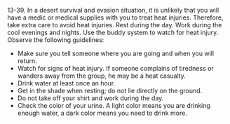 
13-39\. In a desert survival and evasion situation, it is unlikely that you will have a medic or medical supplies with you to treat heat injuries. Therefore, take extra care to avoid heat injuries. Rest during the day. Work during the cool evenings and nights. Use the buddy system to watch for heat injury. Observe the following guidelines:

*  Make sure you tell someone where you are going and when you will return.
*  Watch for signs of heat injury. If someone complains of tiredness or wanders away from the group, he may be a heat casualty.
*  Drink water at least once an hour.
*  Get in the shade when resting; do not lie directly on the ground.
*  Do not take off your shirt and work during the day.
*  Check the color of your urine. A light color means you are drinking enough water, a dark color means you need to drink more.
